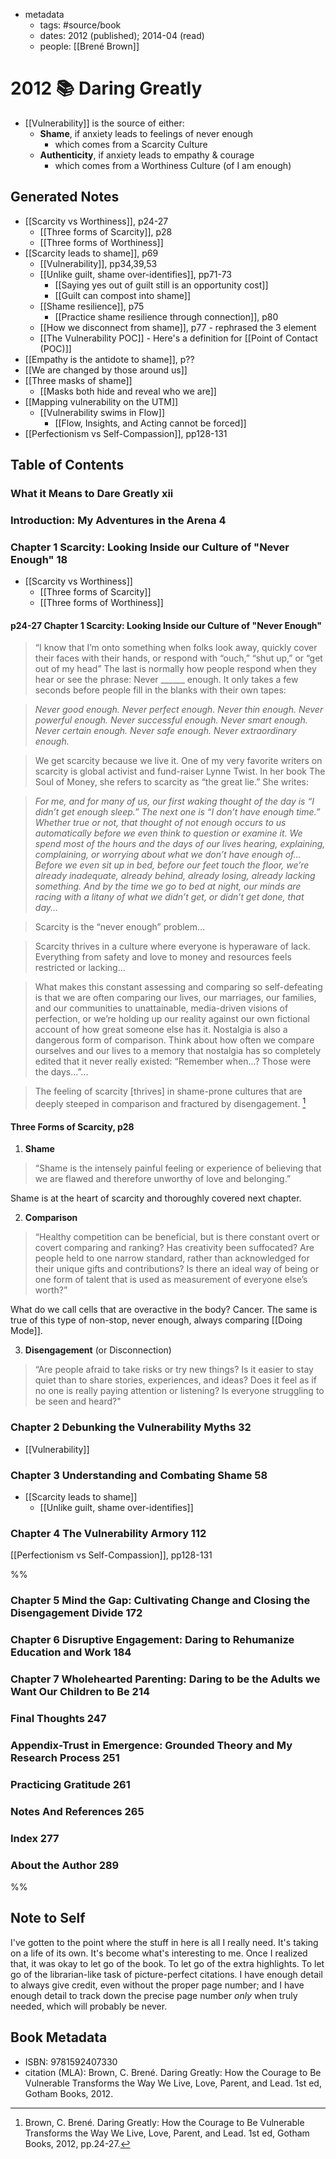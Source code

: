 - metadata
	- tags: #source/book
	- dates: 2012 (published); 2014-04 (read)
	- people: [[Brené Brown]]

# 2012 📚 Daring Greatly
- [[Vulnerability]] is the source of either:
	- **Shame**, if anxiety leads to feelings of never enough	
		- which comes from a Scarcity Culture
	- **Authenticity**, if anxiety leads to empathy & courage
		- which comes from a Worthiness Culture (of I am enough)

## Generated Notes
- [[Scarcity vs Worthiness]], p24-27
	- [[Three forms of Scarcity]], p28
	- [[Three forms of Worthiness]]
- [[Scarcity leads to shame]], p69
	- [[Vulnerability]], pp34,39,53
	- [[Unlike guilt, shame over-identifies]], pp71-73
		- [[Saying yes out of guilt still is an opportunity cost]]
		- [[Guilt can compost into shame]]
	- [[Shame resilience]], p75
		- [[Practice shame resilience through connection]], p80
	- [[How we disconnect from shame]], p77 - rephrased the 3 element
	- [[The Vulnerability POC]] - Here's a definition for [[Point of Contact (POC)]]
- [[Empathy is the antidote to shame]], p??
- [[We are changed by those around us]]
- [[Three masks of shame]]
	- [[Masks both hide and reveal who we are]]
- [[Mapping vulnerability on the UTM]]
	- [[Vulnerability swims in Flow]]
		- [[Flow, Insights, and Acting cannot be forced]]
- [[Perfectionism vs Self-Compassion]], pp128-131


## Table of Contents
### What it Means to Dare Greatly xii

### Introduction: My Adventures in the Arena 4

### Chapter 1 Scarcity: Looking Inside our Culture of "Never Enough" 18
- [[Scarcity vs Worthiness]]
	- [[Three forms of Scarcity]]
	- [[Three forms of Worthiness]]

#### p24-27 Chapter 1 Scarcity: Looking Inside our Culture of "Never Enough"

> “I know that I’m onto something when folks look away, quickly cover their faces with their hands, or respond with “ouch,” “shut up,” or “get out of my head” The last is normally how people respond when they hear or see the phrase: Never ______ enough. It only takes a few seconds before people fill in the blanks with their own tapes:

> *Never good enough. Never perfect enough. Never thin enough. Never powerful enough. Never successful enough. Never smart enough. Never certain enough. Never safe enough. Never 	extraordinary enough.*
	
> We get scarcity because we live it. One of my very favorite writers on scarcity is global activist and fund-raiser Lynne Twist. In her book The Soul of Money, she refers to scarcity as “the great lie.” She writes:

> *For me, and for many of us, our first waking thought of the day is “I didn’t get enough sleep.” The next 	one is “I don’t have enough time.” Whether true or not, that thought of not enough occurs to us 	automatically before we even think to question or examine it. We spend most of the hours and the days 	of our lives hearing, explaining, complaining, or worrying about what we don’t have enough of... Before 	we even sit up in bed, before our feet touch the floor, we’re already inadequate, already behind, 	already losing, already lacking something. And by the time we go to bed at night, our minds are racing 	with a litany of what we didn’t get, or didn’t get done, that day...*
	
> Scarcity is the “never enough” problem... 

> Scarcity thrives in a culture where everyone is hyperaware of lack. Everything from safety and love to money and resources feels restricted or lacking... 

> What makes this constant assessing and comparing so self-defeating is that we are often comparing our lives, our marriages, our families, and our communities to unattainable, media-driven visions of perfection, or we’re holding up our reality against our own fictional account of how great someone else has it. Nostalgia is also a dangerous form of comparison. Think about how often we compare ourselves and our lives to a memory that nostalgia has so completely edited that it never really existed: “Remember when...? Those were the days...”...

> The feeling of scarcity [thrives] in shame-prone cultures that are deeply steeped in comparison and fractured by disengagement. [^1]

#### Three Forms of Scarcity, p28
1. **Shame**
> “Shame is the intensely painful feeling or experience of believing that we are flawed and therefore unworthy of love and belonging.” 

Shame is at the heart of scarcity and thoroughly covered next chapter.

2. **Comparison**
> “Healthy competition can be beneficial, but is there constant overt or covert comparing and ranking? Has creativity been suffocated? Are people held to one narrow standard, rather than acknowledged for their unique gifts and contributions? Is there an ideal way of being or one form of talent that is used as measurement of everyone else’s worth?”

What do we call cells that are overactive in the body? Cancer. The same is true of this type of non-stop, never enough, always comparing [[Doing Mode]].

3. **Disengagement** (or Disconnection)
> “Are people afraid to take risks or try new things? Is it easier to stay quiet than to share stories, experiences, and ideas? Does it feel as if no one is really paying attention or listening? Is everyone struggling to be seen and heard?"

### Chapter 2 Debunking the Vulnerability Myths 32
- [[Vulnerability]]
### Chapter 3 Understanding and Combating Shame 58
- [[Scarcity leads to shame]]
	- [[Unlike guilt, shame over-identifies]]

### Chapter 4 The Vulnerability Armory 112
[[Perfectionism vs Self-Compassion]], pp128-131

%%
### Chapter 5 Mind the Gap: Cultivating Change and Closing the Disengagement Divide 172

### Chapter 6 Disruptive Engagement: Daring to Rehumanize Education and Work 184

### Chapter 7 Wholehearted Parenting: Daring to be the Adults we Want Our Children to Be 214

### Final Thoughts 247

### Appendix-Trust in Emergence: Grounded Theory and My Research Process 251

### Practicing Gratitude 261

### Notes And References 265

### Index 277

### About the Author 289
%%
## Note to Self
I've gotten to the point where the stuff in here is all I really need. It's taking on a life of its own. It's become what's interesting to me. Once I realized that, it was okay to let go of the book. To let go of the extra highlights. To let go of the librarian-like task of picture-perfect citations. I have enough detail to always give credit, even without the proper page number; and I have enough detail to track down the precise page number *only* when truly needed, which will probably be never.

## Book Metadata
- ISBN: 9781592407330
- citation (MLA): Brown, C. Brené. Daring Greatly: How the Courage to Be Vulnerable Transforms the Way We Live, Love, Parent, and Lead. 1st ed, Gotham Books, 2012.

[^1]: Brown, C. Brené. Daring Greatly: How the Courage to Be Vulnerable Transforms the Way We Live, Love, Parent, and Lead. 1st ed, Gotham Books, 2012, pp.24-27.